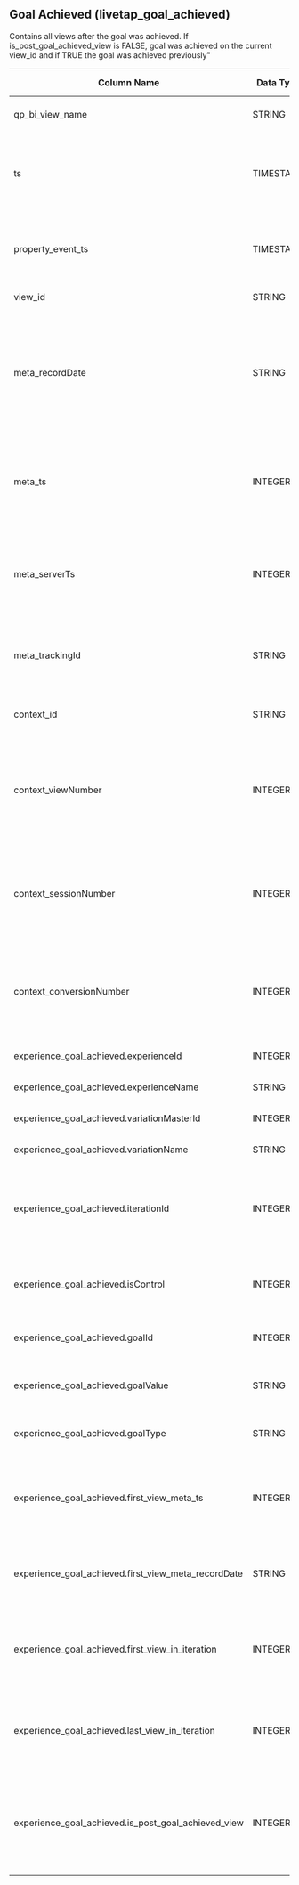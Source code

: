 ## Goal Achieved (livetap_goal_achieved)

Contains all views after the goal was achieved. If is_post_goal_achieved_view is FALSE, goal was achieved on the current view_id and if TRUE the goal was achieved previously"

|  **Column Name** | **Data Type** | **Column Description** |
| --- | --- | --- |
|  qp_bi_view_name | STRING | Name of BI view, static field |
|  ts | TIMESTAMP | The time the record was materialised. NB do not use for purpose of analytics |
|  property_event_ts | TIMESTAMP | The timestamp of event in client property local time |
|  view_id | STRING | Unique ID of view |
|  meta_recordDate | STRING | The date pageview was received by the server in client property's timezone (in cllent property timezone) |
|  meta_ts | INTEGER | Epoch time of event - as emitted by user's browser. NB epoch time is in UTC timezone |
|  meta_serverTs | INTEGER | Epoch time of event - as received by server. NB epoch time is in UTC timezone |
|  meta_trackingId | STRING | The ID used that uniquely identifies client brand in Qubit |
|  context_id | STRING | Visitor ID based on browser cookie |
|  context_viewNumber | INTEGER | The sequential pageview number of a user in her/his lifetime (across all sessions) |
|  context_sessionNumber | INTEGER | The sequential session number of a user in her/his lifetime (across all sessions) |
|  context_conversionNumber | INTEGER | The number of conversions visitor has had (across all session) up to the current view |
|  experience_goal_achieved.experienceId | INTEGER | The numeric ID of experience. |
|  experience_goal_achieved.experienceName | STRING | The name of experience. |
|  experience_goal_achieved.variationMasterId | INTEGER | The numeric ID of master variation. |
|  experience_goal_achieved.variationName | STRING | The name of variation |
|  experience_goal_achieved.iterationId | INTEGER | The numeric ID of iteration. (iteration is created when variation is updated) |
|  experience_goal_achieved.isControl | INTEGER | True if variation represents the group control |
|  experience_goal_achieved.goalId | INTEGER | The numeric ID of experience goal |
|  experience_goal_achieved.goalValue | STRING | The value emitted for experience goal |
|  experience_goal_achieved.goalType | STRING | The type emitted for experience goal |
|  experience_goal_achieved.first_view_meta_ts | INTEGER | First time the user has seen the iteration of variation - in epoch time |
|  experience_goal_achieved.first_view_meta_recordDate | STRING | First day when the visitor has seen the iteration of variation |
|  experience_goal_achieved.first_view_in_iteration | INTEGER | First view number when the visitor has seen the iteration of variation |
|  experience_goal_achieved.last_view_in_iteration | INTEGER | Last view number when the visitor has seen the iteration of variation |
|  experience_goal_achieved.is_post_goal_achieved_view | INTEGER | False if goal was achieved on the view. True if the goal was achieved prior to the view. |

